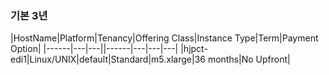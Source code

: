 ### 기본 3년 

|HostName|Platform|Tenancy|Offering Class|Instance Type|Term|Payment Option|
|------|---|---||------|---|---|---|
|hjpct-edi1|Linux/UNIX|default|Standard|m5.xlarge|36 months|No Upfront|


